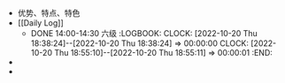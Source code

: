 - 优势、特点、特色
- [[Daily Log]]
	- DONE 14:00-14:30 六级
	  :LOGBOOK:
	  CLOCK: [2022-10-20 Thu 18:38:24]--[2022-10-20 Thu 18:38:24] =>  00:00:00
	  CLOCK: [2022-10-20 Thu 18:55:10]--[2022-10-20 Thu 18:55:11] =>  00:00:01
	  :END:
-
-
